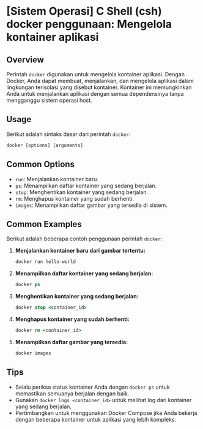 # [Sistem Operasi] C Shell (csh) docker penggunaan: Mengelola kontainer aplikasi

## Overview
Perintah `docker` digunakan untuk mengelola kontainer aplikasi. Dengan Docker, Anda dapat membuat, menjalankan, dan mengelola aplikasi dalam lingkungan terisolasi yang disebut kontainer. Kontainer ini memungkinkan Anda untuk menjalankan aplikasi dengan semua dependensinya tanpa mengganggu sistem operasi host.

## Usage
Berikut adalah sintaks dasar dari perintah `docker`:

```csh
docker [options] [arguments]
```

## Common Options
- `run`: Menjalankan kontainer baru.
- `ps`: Menampilkan daftar kontainer yang sedang berjalan.
- `stop`: Menghentikan kontainer yang sedang berjalan.
- `rm`: Menghapus kontainer yang sudah berhenti.
- `images`: Menampilkan daftar gambar yang tersedia di sistem.

## Common Examples
Berikut adalah beberapa contoh penggunaan perintah `docker`:

1. **Menjalankan kontainer baru dari gambar tertentu:**
   ```csh
   docker run hello-world
   ```

2. **Menampilkan daftar kontainer yang sedang berjalan:**
   ```csh
   docker ps
   ```

3. **Menghentikan kontainer yang sedang berjalan:**
   ```csh
   docker stop <container_id>
   ```

4. **Menghapus kontainer yang sudah berhenti:**
   ```csh
   docker rm <container_id>
   ```

5. **Menampilkan daftar gambar yang tersedia:**
   ```csh
   docker images
   ```

## Tips
- Selalu periksa status kontainer Anda dengan `docker ps` untuk memastikan semuanya berjalan dengan baik.
- Gunakan `docker logs <container_id>` untuk melihat log dari kontainer yang sedang berjalan.
- Pertimbangkan untuk menggunakan Docker Compose jika Anda bekerja dengan beberapa kontainer untuk aplikasi yang lebih kompleks.